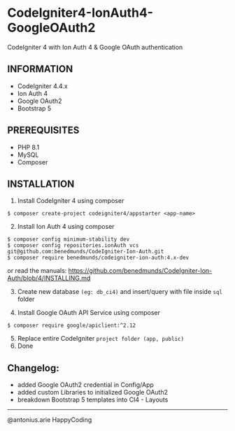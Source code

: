 # CodeIgniter4-IonAuth4-GoogleOAuth2
CodeIgniter 4 with Ion Auth 4 &amp; Google OAuth authentication

## INFORMATION
* CodeIgniter 4.4.x
* Ion Auth 4
* Google OAuth2 
* Bootstrap 5

## PREREQUISITES
* PHP 8.1
* MySQL
* Composer

## INSTALLATION
1. Install CodeIgniter 4 using composer
```
$ composer create-project codeigniter4/appstarter <app-name>
```
2. Install Ion Auth 4 using composer
```
$ composer config minimum-stability dev
$ composer config repositories.ionAuth vcs git@github.com:benedmunds/CodeIgniter-Ion-Auth.git
$ composer require benedmunds/codeigniter-ion-auth:4.x-dev   
```
or read the manuals:
https://github.com/benedmunds/CodeIgniter-Ion-Auth/blob/4/INSTALLING.md

3. Create new database `(eg: db_ci4)` and insert/query with file inside `sql` folder 

4. Install Google OAuth API Service using composer
```
$ composer require google/apiclient:^2.12
```

5. Replace entire CodeIgniter `project folder (app, public)` 
6. Done

## Changelog:
* added Google OAuth2 credential in Config/App
* added custom Libraries to initialized Google OAuth2
* breakdown Bootstrap 5 templates into CI4 - Layouts

---
@antonius.arie
HappyCoding
